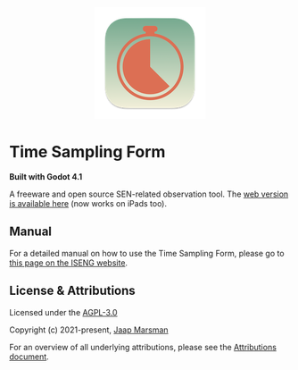 <p align="center">
<img src="./design_files/main_icon_small.png" width="200" height="200">
</p>

# Time Sampling Form
**Built with Godot 4.1**

A freeware and open source SEN-related observation tool. The <a href="https://www.internationalsengroup.org/tsf_web/" target="_blank">web version is available here</a> (now works on iPads too).

## Manual

For a detailed manual on how to use the Time Sampling Form, please go to <a href="https://docs.internationalsengroup.org/tsf.html" target="_blank">this page on the ISENG website</a>.

## License & Attributions

Licensed under the [AGPL-3.0](LICENSE.md)

Copyright (c) 2021-present, [Jaap Marsman](https://www.jaapmarsman.com/)

For an overview of all underlying attributions, please see the [Attributions document](ATTRIBUTIONS.md).
